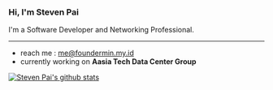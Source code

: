 ### Hi, I'm Steven Pai

I'm a Software Developer and Networking Professional.

---

- reach me : me@foundermin.my.id
- currently working on **Aasia Tech Data Center Group**

[![Steven Pai's github stats](https://github-readme-stats.vercel.app/api?username=stevenpainc&hide=contribs,prs,issues&theme=tokyonight)](https://github.com/stevenpainc/stevenpainc)
